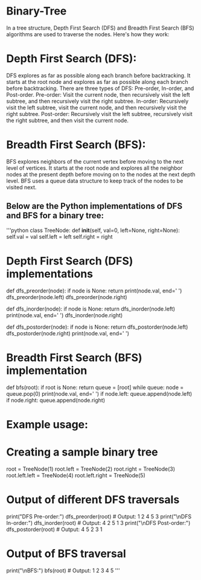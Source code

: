 # Binary-Tree

In a tree structure, Depth First Search (DFS) and Breadth First Search (BFS) algorithms are used to traverse the nodes. Here's how they work:

# Depth First Search (DFS):

DFS explores as far as possible along each branch before backtracking. It starts at the root node and explores as far as possible along each branch before backtracking.
There are three types of DFS: Pre-order, In-order, and Post-order.
Pre-order: Visit the current node, then recursively visit the left subtree, and then recursively visit the right subtree.
In-order: Recursively visit the left subtree, visit the current node, and then recursively visit the right subtree.
Post-order: Recursively visit the left subtree, recursively visit the right subtree, and then visit the current node.

# Breadth First Search (BFS):

BFS explores neighbors of the current vertex before moving to the next level of vertices.
It starts at the root node and explores all the neighbor nodes at the present depth before moving on to the nodes at the next depth level.
BFS uses a queue data structure to keep track of the nodes to be visited next.

## Below are the Python implementations of DFS and BFS for a binary tree:

'''python
class TreeNode:
    def __init__(self, val=0, left=None, right=None):
        self.val = val
        self.left = left
        self.right = right

# Depth First Search (DFS) implementations
def dfs_preorder(node):
    if node is None:
        return
    print(node.val, end=' ')
    dfs_preorder(node.left)
    dfs_preorder(node.right)

def dfs_inorder(node):
    if node is None:
        return
    dfs_inorder(node.left)
    print(node.val, end=' ')
    dfs_inorder(node.right)

def dfs_postorder(node):
    if node is None:
        return
    dfs_postorder(node.left)
    dfs_postorder(node.right)
    print(node.val, end=' ')

# Breadth First Search (BFS) implementation
def bfs(root):
    if root is None:
        return
    queue = [root]
    while queue:
        node = queue.pop(0)
        print(node.val, end=' ')
        if node.left:
            queue.append(node.left)
        if node.right:
            queue.append(node.right)

# Example usage:
# Creating a sample binary tree
root = TreeNode(1)
root.left = TreeNode(2)
root.right = TreeNode(3)
root.left.left = TreeNode(4)
root.left.right = TreeNode(5)

# Output of different DFS traversals
print("DFS Pre-order:")
dfs_preorder(root)  # Output: 1 2 4 5 3
print("\nDFS In-order:")
dfs_inorder(root)   # Output: 4 2 5 1 3
print("\nDFS Post-order:")
dfs_postorder(root) # Output: 4 5 2 3 1

# Output of BFS traversal
print("\nBFS:")
bfs(root)  # Output: 1 2 3 4 5
'''
